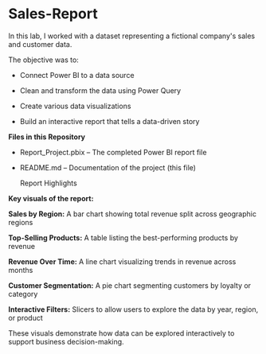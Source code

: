 # Sales-Report
In this lab, I worked with a dataset representing a fictional company's sales and customer data.

The objective was to:

- Connect Power BI to a data source

- Clean and transform the data using Power Query

- Create various data visualizations

- Build an interactive report that tells a data-driven story

**Files in this Repository**

- Report_Project.pbix – The completed Power BI report file

- README.md – Documentation of the project (this file)

  Report Highlights

**Key visuals of the report:**

**Sales by Region:** A bar chart showing total revenue split across geographic regions

**Top-Selling Products:** A table listing the best-performing products by revenue

**Revenue Over Time:** A line chart visualizing trends in revenue across months

**Customer Segmentation:** A pie chart segmenting customers by loyalty or category

**Interactive Filters:** Slicers to allow users to explore the data by year, region, or product

These visuals demonstrate how data can be explored interactively to support business decision-making.
